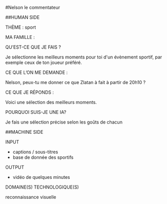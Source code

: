#Nelson le commentateur

##HUMAN SIDE

THÈME : sport

MA FAMILLE : 


QU’EST-CE QUE JE FAIS ?

Je sélectionne les meilleurs moments pour toi d'un évènement sportif, par exemple ceux de ton joueur préféré.

CE QUE L’ON ME DEMANDE : 

Nelson, peux-tu me donner ce que Zlatan à fait à partir de 20h10 ?

CE QUE JE RÉPONDS : 

Voici une sélection des meilleurs moments.

POURQUOI SUIS-JE UNE IA? 

Je fais une sélection précise selon les goûts de chacun

##MACHINE SIDE

INPUT 
- captions / sous-titres
- base de donnée des sportifs

OUTPUT 

- vidéo de quelques minutes


DOMAINE(S) TECHNOLOGIQUE(S)

reconnaissance visuelle

